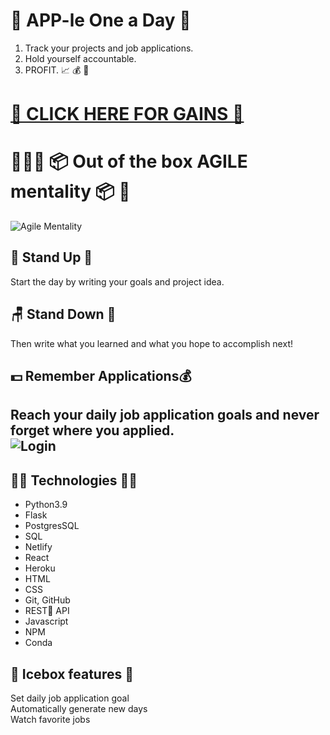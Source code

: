 # 🍎 APP-le One a Day 📅
1) Track your projects and job applications.
2) Hold yourself accountable.
3) PROFIT. 📈 💰 🤑
# [💸 CLICK HERE FOR GAINS 💸](https://app-le-a-day.netlify.app)
# 🤸🏿‍♀️ 📦 Out of the box AGILE mentality 📦 🧠
![Agile Mentality](https://i.imgur.com/JSQqQ9o.png)
## 🧍 Stand Up 🙌
Start the day by writing your goals and project idea.
## 🪑 Stand Down 🧘
Then write what you learned and what you hope to accomplish next!
## 💵 Remember Applications💰
Reach your daily job application goals and never forget where you applied.  
![Login](https://i.imgur.com/5zRzxqr.png)
---

## 👨‍💻 Technologies  👨‍🔬
* Python3.9
* Flask
* PostgresSQL
* SQL
* Netlify 
* React
* Heroku
* HTML
* CSS
* Git, GitHub
* REST🛌 API
* Javascript
* NPM
* Conda
  
## 🥶 Icebox features 🧊
Set daily job application goal  
Automatically generate new days  
Watch favorite jobs
